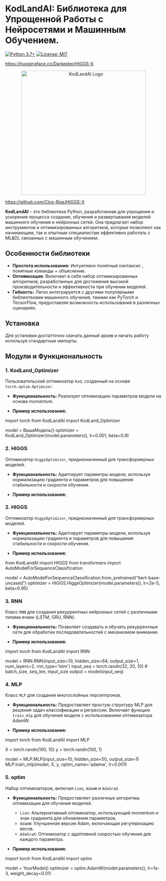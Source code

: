 # KodLandAI: Библиотека для Упрощенной Работы с Нейросетями и Машинным Обучением.

[![Python 3.7+](https://img.shields.io/badge/python-3.7+-blue.svg)](https://www.python.org/downloads/)
[![License: MIT](https://img.shields.io/badge/License-MIT-yellow.svg)](https://opensource.org/licenses/MIT)

https://huggingface.co/Darkester/HIGGS-X

<p align="center">
  <img src="https://example.com/kodlandai_logo.gif" alt="KodLandAI Logo" width="400"/>
</p>

https://github.com/Clos-Rise/HIGGS-X

**KodLandAI** – это библиотека Python, разработанная для упрощения и ускорения процесса создания, обучения и развертывания моделей машинного обучения и нейронных сетей. Она предлагает набор инструментов и оптимизированных алгоритмов, которые позволяют как начинающим, так и опытным специалистам эффективно работать с ML&DL связанных с машинным обучением.

## Особенности библиотеки

*   **Простота использования:** Интуитивно понятный синтаксис , понятные команды + объяснение.
*   **Оптимизация:** Включает в себя набор оптимизированных алгоритмов, разработанных для достижения высокой производительности и эффективности при обучении моделей.
*   **Гибкость:** Легко интегрируется с другими популярными библиотеками машинного обучения, такими как PyTorch и TensorFlow, предоставляя возможность использования в различных сценариях.

## Установка

Для установки достатточно скачать данный архив и начать работу используя стандартные импорты.


## Модули и Функциональность

### 1. KodLand\_Optimizer

Пользовательский оптимизатор `Kod`, созданный на основе `torch.optim.Optimizer`.

*   **Функциональность:** Реализует оптимизацию параметров модели на основе momentum.

*   **Пример использования:**

import torch
from KodLandAI import KodLand_Optimizer

model = ВашаМодель()
optimizer = KodLand_Optimizer(model.parameters(), lr=0.001, beta=0.9)


### 2. HIGGS

Оптимизатор `HiggsOptimizer`, предназначенный для трансформерных моделей.

*   **Функциональность:** Адаптирует параметры модели, используя нормализацию градиента и параметров для повышения стабильности и скорости обучения.

*   **Пример использования:**


### 2. HIGGS

Оптимизатор `HiggsOptimizer`, предназначенный для трансформерных моделей.

*   **Функциональность:** Адаптирует параметры модели, используя нормализацию градиента и параметров для повышения стабильности и скорости обучения.

*   **Пример использования:**

from KodLandAI import HIGGS
from transformers import AutoModelForSequenceClassification

model = AutoModelForSequenceClassification.from_pretrained("bert-base-uncased")
optimizer = HIGGS.HiggsOptimizer(model.parameters(), lr=2e-5, beta=0.95)


### 3. RNN

Класс `RNN` для создания рекуррентных нейронных сетей с различными типами ячеек (LSTM, GRU, RNN).

*   **Функциональность:** Позволяет создавать и обучать рекуррентные сети для обработки последовательностей с механизмом внимания.

*   **Пример использования:**

import torch
from KodLandAI import RNN

model = RNN.RNN(input_size=10, hidden_size=64, output_size=1, num_layers=2, rnn_type='lstm')
input_seq = torch.randn(32, 20, 10) # batch_size, seq_len, input_size
output = model(input_seq)

### 4. MLP

Класс `MLP` для создания многослойных персептронов.

*   **Функциональность:** Предоставляет простую структуру MLP для решения задач классификации и регрессии. Включает функцию `train_mlp` для обучения модели с использованием оптимизатора AdamW.

*   **Пример использования:**

import torch
from KodLandAI import MLP

X = torch.randn(100, 10)
y = torch.randn(100, 1)

model = MLP.MLP(input_size=10, hidden_size=50, output_size=1)
MLP.train_mlp(model, X, y, optim_name='adamw', lr=0.001)


### 5. optim

Набор оптимизаторов, включая `Lion`, `AdamW` и `AdaGrad`.

*   **Функциональность:** Предоставляет различные алгоритмы оптимизации для обучения моделей.

    *   `Lion`: Альтернативный оптимизатор, использующий momentum и знак градиента для обновления параметров.
    *   `AdamW`: Улучшенная версия Adam, включающая регуляризацию весов.
    *   `AdaGrad`: Оптимизатор с адаптивной скоростью обучения для каждого параметра.

*   **Пример использования:**

import torch
from KodLandAI import optim

model = YourModel()
optimizer = optim.AdamW(model.parameters(), lr=1e-3, weight_decay=0.01)


